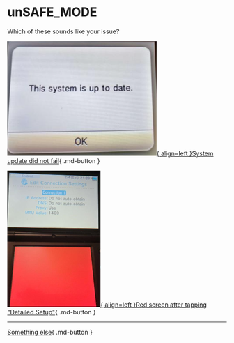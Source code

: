 # unSAFE_MODE

Which of these sounds like your issue?

[![Image](/images/usm/uptodate.png){ align=left }System update did not fail](/troubleshoot/issue/usm/update){ .md-button }

[![Image](/images/usm/redscreen.png){ align=left }Red screen after tapping "Detailed Setup"](/troubleshoot/issue/usm/missing){ .md-button }

---

[Something else](/troubleshoot/guide/universal-otherapp){ .md-button }
